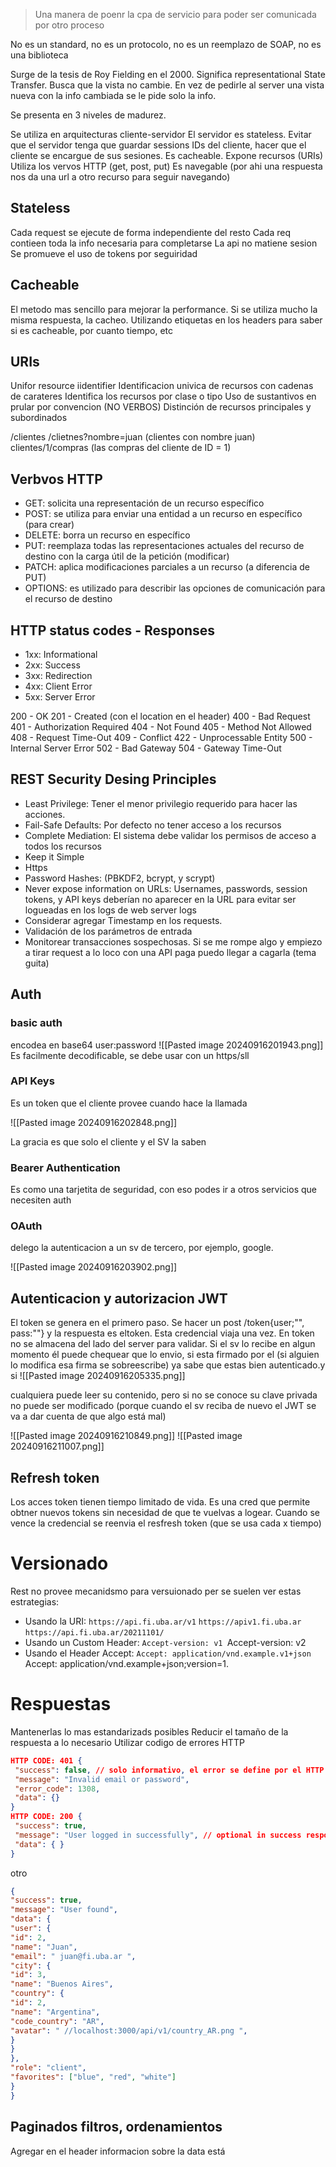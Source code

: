 > Una manera de poenr la cpa de servicio para poder ser comunicada por otro proceso 

No es un standard, no es un protocolo, no es un reemplazo de SOAP, no es una biblioteca

Surge de la tesis de Roy Fielding en el 2000. Significa representational State Transfer. Busca que la vista no cambie. En vez de pedirle al server una vista nueva con la info cambiada se le pide solo la info.

Se presenta en 3 niveles de madurez. 

Se utiliza en arquitecturas cliente-servidor 
El servidor es stateless. Evitar que el servidor tenga que guardar sessions IDs del cliente, hacer que el cliente se encargue de sus sesiones. 
Es cacheable.
Expone recursos (URIs)
Utiliza los vervos HTTP (get, post, put)
Es navegable (por ahi una respuesta nos da una url a otro recurso para seguir navegando)

## Stateless
Cada request se ejecute de forma independiente del resto 
Cada req contieen toda la info necesaria para completarse
La api no matiene sesion
Se promueve el uso de tokens por seguiridad


## Cacheable 
El metodo mas sencillo para mejorar la performance. Si se utiliza mucho la misma respuesta, la cacheo. Utilizando etiquetas en los headers para saber si es cacheable, por cuanto tiempo, etc


## URIs 
Unifor resource iidentifier
Identificacion univica de recursos con cadenas de carateres 
Identifica los recursos por clase o tipo
Uso de sustantivos en prular por convencion (NO VERBOS)
Distinción de recursos principales y subordinados


/clientes 
/clietnes?nombre=juan (clientes con nombre juan)
clientes/1/compras (las compras del cliente de ID = 1)


## Verbvos HTTP 
- GET: solicita una representación de un recurso específico
- POST: se utiliza para enviar una entidad a un recurso en específico (para crear)
- DELETE: borra un recurso en específico
- PUT: reemplaza todas las representaciones actuales del recurso de destino con la carga útil
de la petición (modificar)
- PATCH: aplica modificaciones parciales a un recurso (a diferencia de PUT)
- OPTIONS: es utilizado para describir las opciones de comunicación para el recurso de
destino

## HTTP status codes - Responses
- 1xx: Informational
 - 2xx: Success
- 3xx: Redirection
 - 4xx: Client Error
- 5xx: Server Error

200 - OK
201 - Created (con el location en el header)
400 - Bad Request
401 - Authorization Required
404 - Not Found
405 - Method Not Allowed
408 - Request Time-Out
409 - Conflict
422 - Unprocessable Entity
500 - Internal Server Error
502 - Bad Gateway
504 - Gateway Time-Out

## REST Security Desing Principles 
- Least Privilege: Tener el menor privilegio requerido para hacer las acciones.
- Fail-Safe Defaults: Por defecto no tener acceso a los recursos
- Complete Mediation: El sistema debe validar los permisos de acceso a todos los recursos
- Keep it Simple
- Https
- Password Hashes: (PBKDF2, bcrypt, y scrypt)
- Never expose information on URLs: Usernames, passwords, session tokens, y API keys deberían no aparecer en la URL para evitar ser logueadas en los logs de web server logs
- Considerar agregar Timestamp en los requests.
- Validación de los parámetros de entrada
- Monitorear transacciones sospechosas. Si se me rompe algo y empiezo a tirar request a lo loco con una API paga puedo llegar a cagarla (tema guita)
## Auth 
### basic auth

encodea en base64 user:password
![[Pasted image 20240916201943.png]]
Es facilmente decodificable, se debe usar con un https/sll
### API Keys
Es un token que el cliente provee cuando hace la llamada

![[Pasted image 20240916202848.png]]

La gracia es que solo el cliente y el SV la saben 
### Bearer Authentication 
Es como una tarjetita de seguridad, con eso podes ir a otros servicios que necesiten auth
### OAuth
delego la autenticacion a un sv de tercero, por ejemplo, google.

![[Pasted image 20240916203902.png]]

## Autenticacion y autorizacion JWT
El token se genera en el primero paso. Se hacer un post /token{user;"", pass:""}
y la respuesta es eltoken. Esta credencial viaja una vez. En token no se almacena del lado del server para validar. Si el sv lo recibe en algun momento él puede chequear que lo envio, si esta firmado por el (si alguien lo modifica esa firma se sobreescribe) ya sabe que estas bien autenticado.y si ![[Pasted image 20240916205335.png]]

cualquiera puede leer su contenido, pero si no se conoce su clave privada no puede ser modificado (porque cuando el sv reciba de nuevo el JWT se va a dar cuenta de que algo está mal)

![[Pasted image 20240916210849.png]]
![[Pasted image 20240916211007.png]]


## Refresh token 
Los acces token tienen tiempo limitado de vida. Es una cred que permite obtner nuevos tokens sin necesidad de que te vuelvas a logear. Cuando se vence la credencial se reenvia el resfresh token (que se usa cada x tiempo)


# Versionado 
Rest no provee mecanidsmo para versuionado per se suelen ver estas estrategias: 

- Usando la URI:
	`https://api.fi.uba.ar/v1`
	`https://apiv1.fi.uba.ar`
	`https://api.fi.uba.ar/20211101/`
- Usando un Custom Header:
	`Accept-version: v1
	`Accept-version: v2
- Usando el Header Accept:
	`Accept: application/vnd.example.v1+json
	`Accept: application/vnd.example+json;version=1.

# Respuestas 
Mantenerlas lo mas estandarizads posibles
Reducir el tamaño de la respuesta a lo necesario 
Utilizar codigo de errores HTTP

```json
HTTP CODE: 401 {
 "success": false, // solo informativo, el error se define por el HTTP CODE
 "message": "Invalid email or password",
 "error_code": 1308,
 "data": {}
}
HTTP CODE: 200 {
 "success": true,
 "message": "User logged in successfully", // optional in success responses
 "data": { }
}
```
 otro 
 ```json 
 {
 "success": true,
 "message": "User found",
 "data": {
 "user": {
 "id": 2,
 "name": "Juan",
 "email": " juan@fi.uba.ar ",
 "city": {
 "id": 3,
 "name": "Buenos Aires",
 "country": {
 "id": 2,
 "name": "Argentina",
 "code_country": "AR",
 "avatar": " //localhost:3000/api/v1/country_AR.png ",
 }
 }
 },
 "role": "client",
 "favorites": ["blue", "red", "white"]
 }
}
```

## Paginados filtros, ordenamientos
Agregar en el header informacion sobre la data está